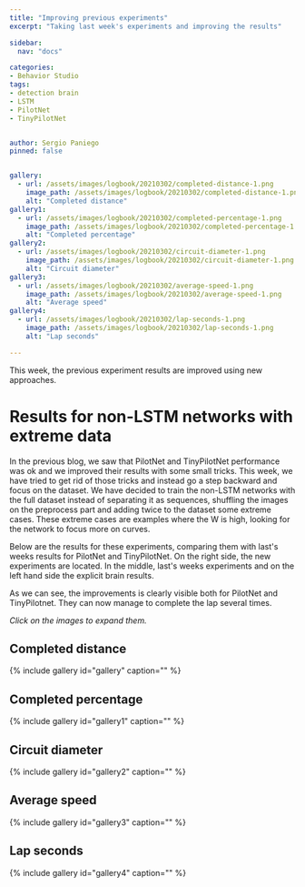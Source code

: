 ```yaml
---
title: "Improving previous experiments"
excerpt: "Taking last week's experiments and improving the results"

sidebar:
  nav: "docs"

categories:
- Behavior Studio
tags:
- detection brain
- LSTM
- PilotNet
- TinyPilotNet


author: Sergio Paniego
pinned: false


gallery:
  - url: /assets/images/logbook/20210302/completed-distance-1.png
    image_path: /assets/images/logbook/20210302/completed-distance-1.png
    alt: "Completed distance"
gallery1:
  - url: /assets/images/logbook/20210302/completed-percentage-1.png
    image_path: /assets/images/logbook/20210302/completed-percentage-1.png
    alt: "Completed percentage"
gallery2:
  - url: /assets/images/logbook/20210302/circuit-diameter-1.png
    image_path: /assets/images/logbook/20210302/circuit-diameter-1.png
    alt: "Circuit diameter"
gallery3:
  - url: /assets/images/logbook/20210302/average-speed-1.png
    image_path: /assets/images/logbook/20210302/average-speed-1.png
    alt: "Average speed"
gallery4:
  - url: /assets/images/logbook/20210302/lap-seconds-1.png
    image_path: /assets/images/logbook/20210302/lap-seconds-1.png
    alt: "Lap seconds"

---
```


This week, the previous experiment results are improved using new approaches. 


# Results for non-LSTM networks with extreme data

In the previous blog, we saw that PilotNet and TinyPilotNet performance was ok and we improved their results with some small tricks. 
This week, we have tried to get rid of those tricks and instead go a step backward and focus on the dataset. We have decided
to train the non-LSTM networks with the full dataset instead of separating it as sequences, shuffling the images on the preprocess part and 
adding twice to the dataset some extreme cases. These extreme cases are examples where the W is high, looking for the network to focus more on 
curves.


Below are the results for these experiments, comparing them with last's weeks results for PilotNet and TinyPilotNet. On the right side, the new
experiments are located. In the middle, last's weeks experiments and on the left hand side the explicit brain results. 

As we can see, the improvements is clearly visible both for PilotNet and TinyPilotnet. They can now manage to complete the lap 
several times.

*Click on the images to expand them.*

## Completed distance

{% include gallery id="gallery" caption="" %}

## Completed percentage
{% include gallery id="gallery1" caption="" %}

## Circuit diameter
{% include gallery id="gallery2" caption="" %}

## Average speed
{% include gallery id="gallery3" caption="" %}

## Lap seconds
{% include gallery id="gallery4" caption="" %}

